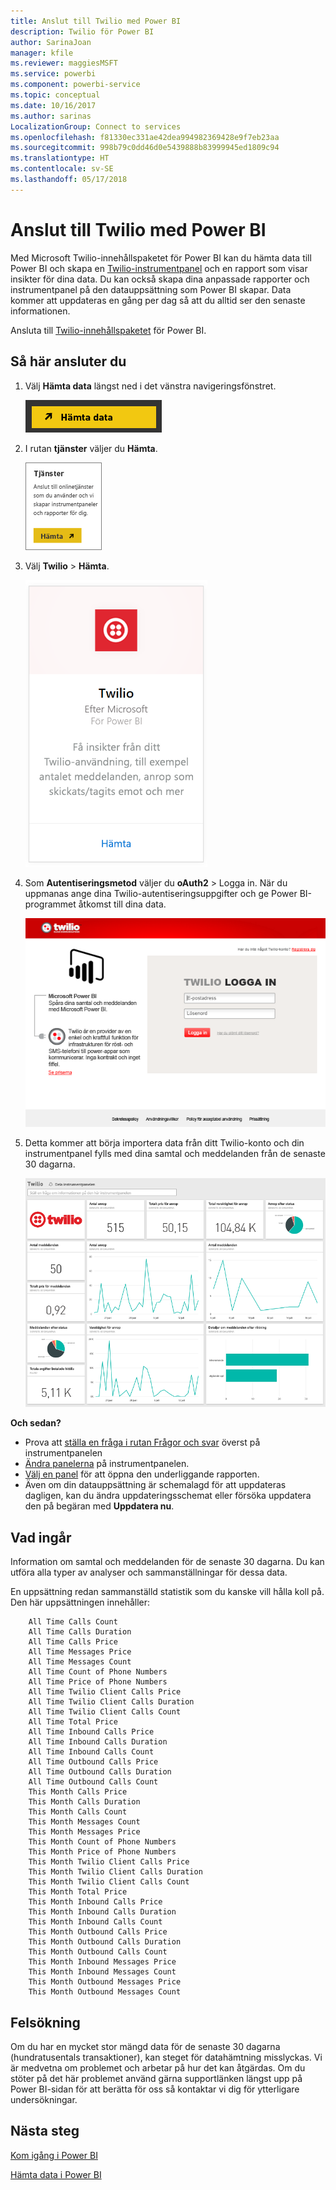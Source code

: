 ```yaml
---
title: Anslut till Twilio med Power BI
description: Twilio för Power BI
author: SarinaJoan
manager: kfile
ms.reviewer: maggiesMSFT
ms.service: powerbi
ms.component: powerbi-service
ms.topic: conceptual
ms.date: 10/16/2017
ms.author: sarinas
LocalizationGroup: Connect to services
ms.openlocfilehash: f81330ec331ae42dea994982369428e9f7eb23aa
ms.sourcegitcommit: 998b79c0dd46d0e5439888b83999945ed1809c94
ms.translationtype: HT
ms.contentlocale: sv-SE
ms.lasthandoff: 05/17/2018
---
```

# <a name="connect-to-twilio-with-power-bi"></a>Anslut till Twilio med Power BI
Med Microsoft Twilio-innehållspaketet för Power BI kan du hämta data till Power BI och skapa en [Twilio-instrumentpanel](https://powerbi.microsoft.com/integrations/twilio) och en rapport som visar insikter för dina data. Du kan också skapa dina anpassade rapporter och instrumentpanel på den datauppsättning som Power BI skapar. Data kommer att uppdateras en gång per dag så att du alltid ser den senaste informationen.

Ansluta till [Twilio-innehållspaketet](https://app.powerbi.com/getdata/services/twilio) för Power BI.

## <a name="how-to-connect"></a>Så här ansluter du
1. Välj **Hämta data** längst ned i det vänstra navigeringsfönstret.
   
   ![](media/service-connect-to-twilio/pbi_getdata.png) 
2. I rutan **tjänster** väljer du **Hämta**.
   
   ![](media/service-connect-to-twilio/pbi_getservices.png) 
3. Välj **Twilio** \> **Hämta**.
   
   ![](media/service-connect-to-twilio/twilio.png)
4. Som **Autentiseringsmetod** väljer du **oAuth2** \> Logga in. När du uppmanas ange dina Twilio-autentiseringsuppgifter och ge Power BI-programmet åtkomst till dina data.
   
   ![](media/service-connect-to-twilio/pbi_twilio_login.png)
5. Detta kommer att börja importera data från ditt Twilio-konto och din instrumentpanel fylls med dina samtal och meddelanden från de senaste 30 dagarna. 
   
   ![](media/service-connect-to-twilio/pbi_twilio_db.png)

**Och sedan?**

* Prova att [ställa en fråga i rutan Frågor och svar](power-bi-q-and-a.md) överst på instrumentpanelen
* [Ändra panelerna](service-dashboard-edit-tile.md) på instrumentpanelen.
* [Välj en panel](service-dashboard-tiles.md) för att öppna den underliggande rapporten.
* Även om din datauppsättning är schemalagd för att uppdateras dagligen, kan du ändra uppdateringsschemat eller försöka uppdatera den på begäran med **Uppdatera nu**.

## <a name="whats-included"></a>Vad ingår
Information om samtal och meddelanden för de senaste 30 dagarna. Du kan utföra alla typer av analyser och sammanställningar för dessa data.

En uppsättning redan sammanställd statistik som du kanske vill hålla koll på. Den här uppsättningen innehåller:

        All Time Calls Count  
        All Time Calls Duration  
        All Time Calls Price  
        All Time Messages Price  
        All Time Messages Count  
        All Time Count of Phone Numbers  
        All Time Price of Phone Numbers  
        All Time Twilio Client Calls Price  
        All Time Twilio Client Calls Duration  
        All Time Twilio Client Calls Count  
        All Time Total Price  
        All Time Inbound Calls Price  
        All Time Inbound Calls Duration  
        All Time Inbound Calls Count  
        All Time Outbound Calls Price  
        All Time Outbound Calls Duration  
        All Time Outbound Calls Count  
        This Month Calls Price  
        This Month Calls Duration  
        This Month Calls Count  
        This Month Messages Count  
        This Month Messages Price  
        This Month Count of Phone Numbers  
        This Month Price of Phone Numbers  
        This Month Twilio Client Calls Price  
        This Month Twilio Client Calls Duration  
        This Month Twilio Client Calls Count  
        This Month Total Price  
        This Month Inbound Calls Price  
        This Month Inbound Calls Duration  
        This Month Inbound Calls Count  
        This Month Outbound Calls Price  
        This Month Outbound Calls Duration  
        This Month Outbound Calls Count  
        This Month Inbound Messages Price  
        This Month Inbound Messages Count  
        This Month Outbound Messages Price  
        This Month Outbound Messages Count

## <a name="troubleshooting"></a>Felsökning
Om du har en mycket stor mängd data för de senaste 30 dagarna (hundratusentals transaktioner), kan steget för datahämtning misslyckas. Vi är medvetna om problemet och arbetar på hur det kan åtgärdas. Om du stöter på det här problemet använd gärna supportlänken längst upp på Power BI-sidan för att berätta för oss så kontaktar vi dig för ytterligare undersökningar.

## <a name="next-steps"></a>Nästa steg
[Kom igång i Power BI](service-get-started.md)

[Hämta data i Power BI](service-get-data.md)

